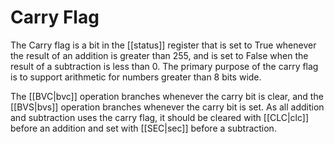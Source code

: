 Carry Flag
==========
The Carry flag is a bit in the [[status]] register that is set to True whenever
the result of an addition is greater than 255, and is set to False when the
result of a subtraction is less than 0. The primary purpose of the carry flag
is to support arithmetic for numbers greater than 8 bits wide.

The [[BVC|bvc]] operation branches whenever the carry bit is clear, and the
[[BVS|bvs]] operation branches whenever the carry bit is set. As all addition
and subtraction uses the carry flag, it should be cleared with [[CLC|clc]]
before an addition and set with [[SEC|sec]] before a subtraction.

